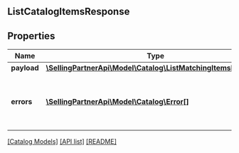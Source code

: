 ## ListCatalogItemsResponse

## Properties

Name | Type | Description | Notes
------------ | ------------- | ------------- | -------------
**payload** | [**\SellingPartnerApi\Model\Catalog\ListMatchingItemsResponse**](ListMatchingItemsResponse.md) |  | [optional]
**errors** | [**\SellingPartnerApi\Model\Catalog\Error[]**](Error.md) | A list of error responses returned when a request is unsuccessful. | [optional]

[[Catalog Models]](../) [[API list]](../../Api) [[README]](../../../README.md)
